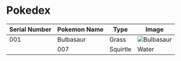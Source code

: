 # Pokedex
| Serial Number | Pokemon Name | Type | Image |
| --- |---| ---| --- |
| 001 | Bulbasaur | Grass | ![Bulbasaur](https://cdn.bulbagarden.net/upload/2/21/001Bulbasaur.png)|
| | 007 | Squirtle | Water | ![Squirtle](http://static.pokemonpets.com/images/monsters-images-800-800/2007-Shiny-Squirtle.png)|
